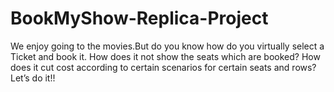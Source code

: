 # BookMyShow-Replica-Project
We enjoy going to the movies.But do you know how do you virtually select a Ticket and book it. How does it not show the seats which are booked? How does it cut cost according to certain scenarios for certain seats and rows?  Let’s do it!!
